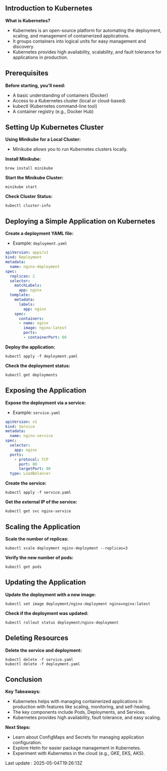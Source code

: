 ## Introduction to Kubernetes
**What is Kubernetes?**
- Kubernetes is an open-source platform for automating the deployment, scaling, and management of containerized applications.
- It groups containers into logical units for easy management and discovery.
- Kubernetes provides high availability, scalability, and fault tolerance for applications in production.

## Prerequisites
**Before starting, you’ll need:**
- A basic understanding of containers (Docker)
- Access to a Kubernetes cluster (local or cloud-based)
- kubectl (Kubernetes command-line tool)
- A container registry (e.g., Docker Hub)

## Setting Up Kubernetes Cluster
**Using Minikube for a Local Cluster:**
- Minikube allows you to run Kubernetes clusters locally.

**Install Minikube:**
```
brew install minikube
```

**Start the Minikube Cluster:**
```
minikube start
```

**Check Cluster Status:**
```
kubectl cluster-info
```

## Deploying a Simple Application on Kubernetes
**Create a deployment YAML file:**
- Example: `deployment.yaml`
```yaml
apiVersion: apps/v1
kind: Deployment
metadata:
  name: nginx-deployment
spec:
  replicas: 2
  selector:
    matchLabels:
      app: nginx
  template:
    metadata:
      labels:
        app: nginx
    spec:
      containers:
      - name: nginx
        image: nginx:latest
        ports:
        - containerPort: 80
```

**Deploy the application:**
```
kubectl apply -f deployment.yaml
```

**Check the deployment status:**
```
kubectl get deployments
```

## Exposing the Application
**Expose the deployment via a service:**
- Example: `service.yaml`
```yaml
apiVersion: v1
kind: Service
metadata:
  name: nginx-service
spec:
  selector:
    app: nginx
  ports:
    - protocol: TCP
      port: 80
      targetPort: 80
  type: LoadBalancer
```

**Create the service:**
```
kubectl apply -f service.yaml
```

**Get the external IP of the service:**
```
kubectl get svc nginx-service
```

## Scaling the Application
**Scale the number of replicas:**
```
kubectl scale deployment nginx-deployment --replicas=3
```

**Verify the new number of pods:**
```
kubectl get pods
```

## Updating the Application
**Update the deployment with a new image:**
```
kubectl set image deployment/nginx-deployment nginx=nginx:latest
```

**Check if the deployment was updated:**
```
kubectl rollout status deployment/nginx-deployment
```

## Deleting Resources
**Delete the service and deployment:**
```
kubectl delete -f service.yaml
kubectl delete -f deployment.yaml
```

## Conclusion
**Key Takeaways:**
- Kubernetes helps with managing containerized applications in production with features like scaling, monitoring, and self-healing.
- The key components include Pods, Deployments, and Services.
- Kubernetes provides high availability, fault tolerance, and easy scaling.

**Next Steps:**
- Learn about ConfigMaps and Secrets for managing application configuration.
- Explore Helm for easier package management in Kubernetes.
- Experiment with Kubernetes in the cloud (e.g., GKE, EKS, AKS).


Last update : 2025-05-04T19:26:13Z
